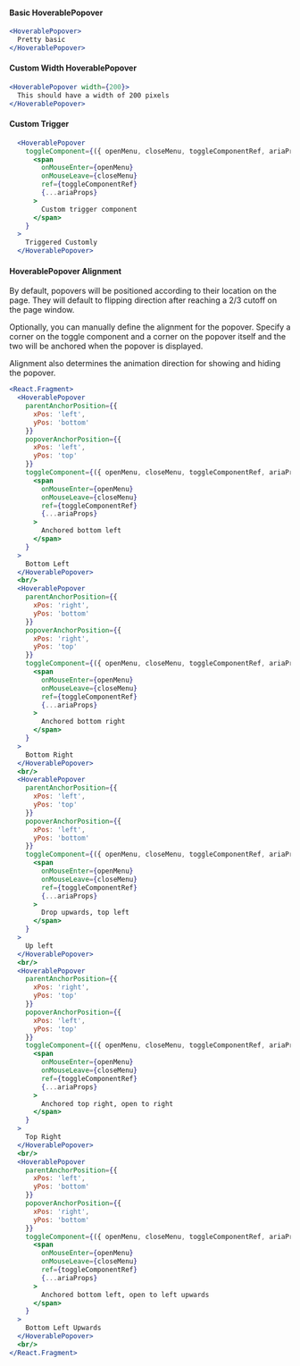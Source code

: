 #### Basic HoverablePopover

```jsx
<HoverablePopover>
  Pretty basic
</HoverablePopover>
```

#### Custom Width HoverablePopover

```jsx
<HoverablePopover width={200}>
  This should have a width of 200 pixels
</HoverablePopover>
```

#### Custom Trigger
```jsx
  <HoverablePopover
    toggleComponent={({ openMenu, closeMenu, toggleComponentRef, ariaProps }) =>
      <span
        onMouseEnter={openMenu}
        onMouseLeave={closeMenu}
        ref={toggleComponentRef}
        {...ariaProps}
      >
        Custom trigger component
      </span>
    }
  >
    Triggered Customly
  </HoverablePopover>

```

#### HoverablePopover Alignment

By default, popovers will be positioned according to their location on the page.
They will default to flipping direction after reaching a 2/3 cutoff on the page window.

Optionally, you can manually define the alignment for the popover.
Specify a corner on the toggle component and a corner on the popover itself
and the two will be anchored when the popover is displayed.

Alignment also determines the animation direction for showing and
hiding the popover.

```jsx
<React.Fragment>
  <HoverablePopover
    parentAnchorPosition={{
      xPos: 'left',
      yPos: 'bottom'
    }}
    popoverAnchorPosition={{
      xPos: 'left',
      yPos: 'top'
    }}
    toggleComponent={({ openMenu, closeMenu, toggleComponentRef, ariaProps }) =>
      <span
        onMouseEnter={openMenu}
        onMouseLeave={closeMenu}
        ref={toggleComponentRef}
        {...ariaProps}
      >
        Anchored bottom left
      </span>
    }
  >
    Bottom Left
  </HoverablePopover>
  <br/>
  <HoverablePopover
    parentAnchorPosition={{
      xPos: 'right',
      yPos: 'bottom'
    }}
    popoverAnchorPosition={{
      xPos: 'right',
      yPos: 'top'
    }}
    toggleComponent={({ openMenu, closeMenu, toggleComponentRef, ariaProps }) =>
      <span
        onMouseEnter={openMenu}
        onMouseLeave={closeMenu}
        ref={toggleComponentRef}
        {...ariaProps}
      >
        Anchored bottom right
      </span>
    }
  >
    Bottom Right
  </HoverablePopover>
  <br/>
  <HoverablePopover
    parentAnchorPosition={{
      xPos: 'left',
      yPos: 'top'
    }}
    popoverAnchorPosition={{
      xPos: 'left',
      yPos: 'bottom'
    }}
    toggleComponent={({ openMenu, closeMenu, toggleComponentRef, ariaProps }) =>
      <span
        onMouseEnter={openMenu}
        onMouseLeave={closeMenu}
        ref={toggleComponentRef}
        {...ariaProps}
      >
        Drop upwards, top left
      </span>
    }
  >
    Up left
  </HoverablePopover>
  <br/>
  <HoverablePopover
    parentAnchorPosition={{
      xPos: 'right',
      yPos: 'top'
    }}
    popoverAnchorPosition={{
      xPos: 'left',
      yPos: 'top'
    }}
    toggleComponent={({ openMenu, closeMenu, toggleComponentRef, ariaProps }) =>
      <span
        onMouseEnter={openMenu}
        onMouseLeave={closeMenu}
        ref={toggleComponentRef}
        {...ariaProps}
      >
        Anchored top right, open to right
      </span>
    }
  >
    Top Right
  </HoverablePopover>
  <br/>
  <HoverablePopover
    parentAnchorPosition={{
      xPos: 'left',
      yPos: 'bottom'
    }}
    popoverAnchorPosition={{
      xPos: 'right',
      yPos: 'bottom'
    }}
    toggleComponent={({ openMenu, closeMenu, toggleComponentRef, ariaProps }) =>
      <span
        onMouseEnter={openMenu}
        onMouseLeave={closeMenu}
        ref={toggleComponentRef}
        {...ariaProps}
      >
        Anchored bottom left, open to left upwards
      </span>
    }
  >
    Bottom Left Upwards
  </HoverablePopover>
  <br/>
</React.Fragment>
```
